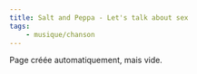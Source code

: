 ```yaml
---
title: Salt and Peppa - Let's talk about sex
tags:
    - musique/chanson
---
```


Page créée automatiquement, mais vide.
